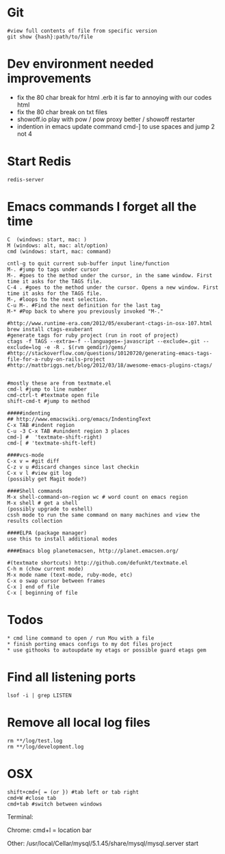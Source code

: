 # Git

    #view full contents of file from specific version
    git show {hash}:path/to/file


# Dev environment needed improvements

* fix the 80 char break for html .erb it is far to annoying with our codes html
* fix the 80 char break on txt files
* showoff.io play with pow / pow proxy better / showoff restarter
* indention in emacs update command cmd-] to use spaces and jump 2 not 4

# Start Redis

    redis-server

# Emacs commands I forget all the time

    C  (windows: start, mac: )
    M (windows: alt, mac: alt/option)
    cmd (windows: start, mac: command)

    cntl-g to quit current sub-buffer input line/function
    M-. #jump to tags under cursor
    M-. #goes to the method under the cur­sor, in the same win­dow. First time it asks for the TAGS file.
    C-4 . #goes to the method under the cur­sor. Opens a new win­dow. First time it asks for the TAGS file.
    M-, #loops to the next selection.
    C-u M-. #Find the next definition for the last tag
    M-* #Pop back to where you previously invoked "M-."
    
    #http://www.runtime-era.com/2012/05/exuberant-ctags-in-osx-107.html   
    brew install ctags-exuberant
    #generate tags for ruby project (run in root of project)
    ctags -f TAGS --extra=-f --languages=-javascript --exclude=.git --exclude=log -e -R . $(rvm gemdir)/gems/
    #http://stackoverflow.com/questions/10120720/generating-emacs-tags-file-for-a-ruby-on-rails-project
    #http://mattbriggs.net/blog/2012/03/18/awesome-emacs-plugins-ctags/


    #mostly these are from textmate.el
    cmd-l #jump to line number
    cmd-ctrl-t #textmate open file
    shift-cmd-t #jump to method

    #####indenting
    ## http://www.emacswiki.org/emacs/IndentingText
    C-x TAB #indent region
    C-u -3 C-x TAB #unindent region 3 places
    cmd-] #  'textmate-shift-right)
    cmd-[ # 'textmate-shift-left)

    ####vcs-mode
    C-x v = #git diff
    C-z v u #discard changes since last checkin
    C-x v l #view git log
    (possibly get Magit mode?)

    ####Shell commands
    M-x shell-command-on-region wc # word count on emacs region
    M-x shell # get a shell
    (possibly upgrade to eshell)
    cssh mode to run the same command on many machines and view the
    results collection

    ####ELPA (package manager)
    use this to install additional modes

    ####Emacs blog planetemacsen, http://planet.emacsen.org/

    #(textmate shortcuts) http://github.com/defunkt/textmate.el
    C-h m (chow current mode)
    M-x mode name (text-mode, ruby-mode, etc) 
    C-x o swap cursor between frames
    C-x ] end of file
    C-x [ beginning of file

# Todos

    * cmd line command to open / run Mou with a file
    * finish porting emacs configs to my dot files project
    * use githooks to autoupdate my etags or possible guard etags gem

# Find all listening ports

`lsof -i | grep LISTEN`

# Remove all local log files

    rm **/log/test.log
    rm **/log/development.log
    
    
# OSX

    shift+cmd+{ = (or }) #tab left or tab right
    cmd+W #close tab
    cmd+tab #switch between windows
 

Terminal:

Chrome:
cmd+l = location bar

Other:
   /usr/local/Cellar/mysql/5.1.45/share/mysql/mysql.server start
